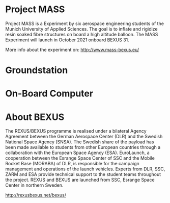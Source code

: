 # Project MASS

Project MASS is a Experiment by six aerospace engineering students of the Munich University of Applied Sciences. The goal is to inflate and rigidize resin soaked fibre structures on board a high altitude balloon. The MASS Experiment will launch in October 2021 onboard BEXUS 31.

More info about the experiment on: http://www.mass-bexus.eu/

# Groundstation

# On-Board Computer


# About BEXUS
The REXUS/BEXUS programme is realised under a bilateral Agency Agreement between the German Aerospace Center (DLR) and the Swedish National Space Agency (SNSA). The Swedish share of the payload has been made available to students from other European countries through a collaboration with the European Space Agency (ESA). EuroLaunch, a cooperation between the Esrange Space Center of SSC and the Mobile Rocket Base (MORABA) of DLR, is responsible for the campaign management and operations of the launch vehicles. Experts from DLR, SSC, ZARM and ESA provide technical support to the student teams throughout the project. REXUS and BEXUS are launched from SSC, Esrange Space Center in northern Sweden.

http://rexusbexus.net/bexus/
